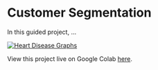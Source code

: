 # Customer Segmentation


In this guided project, ...

[![Heart Disease Graphs](graphs_image.png)](https://colab.research.google.com/drive/15fE-j1eh1uEzhRn6s53yDCo7_CfgkuNf?usp=sharing)

View this project live on Google Colab [here](https://colab.research.google.com/drive/15fE-j1eh1uEzhRn6s53yDCo7_CfgkuNf?usp=sharing).
